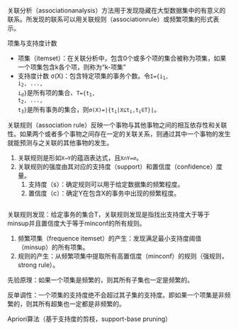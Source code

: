 关联分析（associationanalysis）方法用于发现隐藏在大型数据集中的有意义的联系。所发现的联系可以用关联规则（associationrule）或频繁项集的形式表示。

项集与支持度计数

- 项集（itemset）：在关联分析中，包含0个或多个项的集合被称为项集，如果一个项集包含k各个项，则称为“k-项集”
- 支持度计数 &sigma;(X)：包含特定项集的事务个数。令<code>I={i<sub>1</sub>, i<sub>2</sub>, ..., i<sub>d</sub>}</code>是所有项的集合、<code>T={t<sub>1</sub>, t<sub>2</sub>, ..., t<sub>3</sub>}</code>是所有事务的集合，则<code>&sigma;(X)=|{t<sub>i</sub>|X&sube;t<sub>i</sub>,t<sub>i</sub>&in;T}|</code>。

关联规则（association rule）反映一个事物与其他事物之间的相互依存性和关联性。如果两个或者多个事物之间存在一定的关联关系，则通过其中一个事物的发生就能预测与之关联的其他事物的发生。

1. 关联规则是形如<code>X&rarr;Y</code>的蕴涵表达式，且<code>X&cap;Y=&empty;</code>。
2. 关联规则的强度由其对应的支持度（support）和置信度（confidence）度量。
   1. 支持度（s）：确定规则可以用于给定数据集的频繁程度。
   2. 置信度（c）：确定Y在包含X的事务中出现的频繁程度。

<img src=""/>

关联规则发现：给定事务的集合T，关联规则发现是指找出支持度大于等于minsup并且置信度大于等于minconf的所有规则。

1. 频繁项集（frequence itemset）的产生：发现满足最小支持度阈值（minsup）的所有项集。
2. 规则的产生：从频繁项集中提取所有高置信度（minconf）的规则（强规则，strong rule）。

先验原理：如果一个项集是频繁的，则其所有子集也一定是频繁的。

反单调性：一个项集的支持度绝不会超过其子集的支持度。即如果一个项集是非频繁的，则其所有超集也一定都是非频繁的。

Apriori算法（基于支持度的剪枝，support-base pruning）